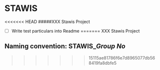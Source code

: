 STAWIS
===========

<<<<<<< HEAD
#####XXX Stawis Project

- [ ] Write test particulars into Readme
=======
XXX Stawis Project


## Naming convention: STAWIS_*Group No*
>>>>>>> 15115ae81786f6e7d8965077db568419fa8dbfe5
